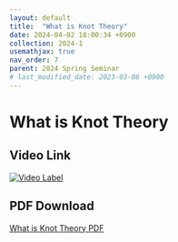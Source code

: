 ```yaml
---
layout: default
title:  "What is Knot Theory"
date: 2024-04-02 18:00:34 +0900
collection: 2024-1
usemathjax: true
nav_order: 7
parent: 2024 Spring Seminar
# last_modified_date: 2023-03-06 +0900
---
```

# What is Knot Theory
<!-- ## <center> Abstract </center>
Francis Guthrie claimed in 1852 the four color problem. We
proof two essential lemmas and then solve six color problem. We expand
the proof of six color problem into five, four color problem. Kempe
published this proof in 1879. However the flaw was discovered in 1890
by Heawood. Although flawed, Kempe’s idea was used as one of a basic
tool. -->
## Video Link

[![Video Label](https://img.youtube.com/vi/Bit3rBPlTkA/hqdefault.jpg)](https://youtu.be/Bit3rBPlTkA)

## PDF Download

<a target='_blank' href='../2024-1/2024-1_download/Knot.pptx'>What is Knot Theory PDF</a>